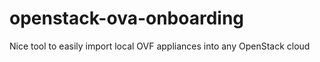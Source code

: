 # openstack-ova-onboarding
Nice tool to easily import local OVF appliances into any OpenStack cloud
